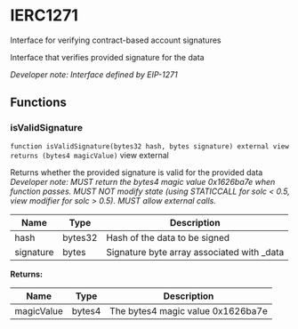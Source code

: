 

# IERC1271


Interface for verifying contract-based account signatures

Interface that verifies provided signature for the data

*Developer note: Interface defined by EIP-1271*




## Functions
### isValidSignature


`function isValidSignature(bytes32 hash, bytes signature) external view returns (bytes4 magicValue)` view external

Returns whether the provided signature is valid for the provided data
*Developer note: MUST return the bytes4 magic value 0x1626ba7e when function passes.
MUST NOT modify state (using STATICCALL for solc &lt; 0.5, view modifier for solc &gt; 0.5).
MUST allow external calls.*



| Name | Type | Description |
| ---- | ---- | ----------- |
| hash | bytes32 | Hash of the data to be signed |
| signature | bytes | Signature byte array associated with _data |

**Returns:**

| Name | Type | Description |
| ---- | ---- | ----------- |
| magicValue | bytes4 | The bytes4 magic value 0x1626ba7e |




